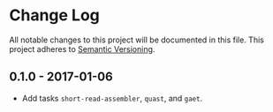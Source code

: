 # Change Log

All notable changes to this project will be documented in this file.
This project adheres to [Semantic Versioning](http://semver.org/).

## 0.1.0 - 2017-01-06

  * Add tasks `short-read-assembler`, `quast`, and `gaet`.
